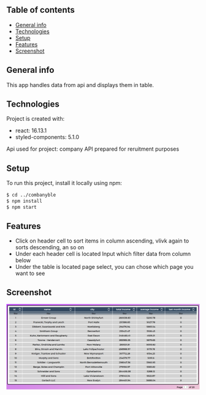 ## Table of contents

- [General info](#general-info)
- [Technologies](#technologies)
- [Setup](#setup)
- [Features](#features)
- [Screenshot](#screenshot)

## General info

This app handles data from api and displays them in table.

## Technologies

Project is created with:

- react: 16.13.1
- styled-components: 5.1.0

Api used for project:
company API prepared for reruitment purposes

## Setup

To run this project, install it locally using npm:

```
$ cd ../combanyble
$ npm install
$ npm start
```

## Features

- Click on header cell to sort items in column ascending, vlivk again to sorts descending, an so on
- Under each header cell is located Input which filter data from column below
- Under the table is located page select, you can chose which page you want to see

## Screenshot

![Website screenshot](./src/assets/webScreenshot.png)
